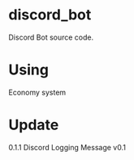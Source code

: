 # discord_bot
Discord Bot source code.
# Using
Economy system
# Update
0.1.1 Discord Logging Message v0.1

